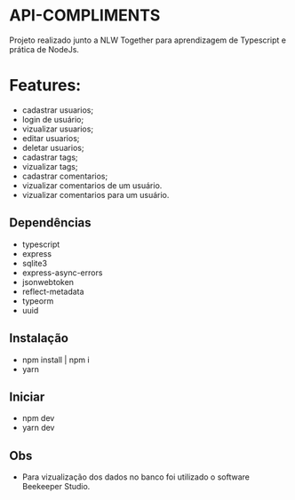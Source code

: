 # API-COMPLIMENTS
Projeto realizado junto a NLW Together para aprendizagem de Typescript e prática de NodeJs.  

 # Features: 
 - cadastrar usuarios;
 - login de usuário; 
 - vizualizar usuarios;
 - editar usuarios;
 - deletar usuarios;
 - cadastrar tags;
 - vizualizar tags;
 - cadastrar comentarios;  
 - vizualizar comentarios de um usuário.  
 - vizualizar comentarios para um usuário.  
 
## Dependências 
  - typescript
  - express
  - sqlite3
  - express-async-errors
  - jsonwebtoken
  - reflect-metadata
  - typeorm
  - uuid
  
## Instalação
  - npm install | npm i
  - yarn 
  
## Iniciar
  - npm dev
  - yarn dev
  
## Obs
- Para vizualização dos dados no banco foi utilizado o software Beekeeper Studio. 

